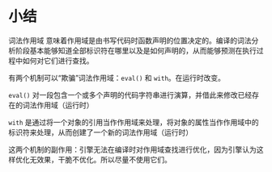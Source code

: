 # 小结

词法作用域 意味着作用域是由书写代码时函数声明的位置决定的。编译的词法分析阶段基本能够知道全部标识符在哪里以及是如何声明的，从而能够预测在执行过程中如何对它们进行查找。

有两个机制可以“欺骗”词法作用域：`eval()` 和 `with`。在运行时改变。

`eval()` 对一段包含一个或多个声明的代码字符串进行演算，并借此来修改已经存在的词法作用域（运行时）

`with` 是通过将一个对象的引用当作作用域来处理，将对象的属性当作作用域中的标识符来处理，从而创建了一个新的词法作用域（运行时）

这两个机制的副作用：引擎无法在编译时对作用域查找进行优化，因为引擎认为这样优化无效果，干脆不优化。所以尽量不使用它们。
